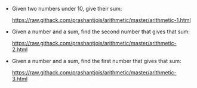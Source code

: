 * Given two numbers under 10, give their sum:

  https://raw.githack.com/prashantjois/arithmetic/master/arithmetic-1.html

* Given a number and a sum, find the second number that gives that sum:

  https://raw.githack.com/prashantjois/arithmetic/master/arithmetic-2.html

* Given a number and a sum, find the first number that gives that sum:

  https://raw.githack.com/prashantjois/arithmetic/master/arithmetic-3.html
